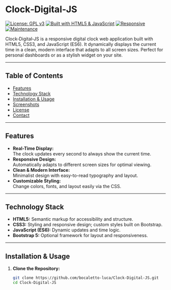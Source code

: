 # Clock‑Digital‑JS

[![License: GPL v3](https://img.shields.io/badge/License-GPLv3-blue.svg)](https://www.gnu.org/licenses/gpl-3.0)
[![Built with HTML5 & JavaScript](https://img.shields.io/badge/Built_with-HTML5%20%26%20JavaScript-blueviolet.svg)](https://developer.mozilla.org/en-US/docs/Web/HTML)
[![Responsive](https://img.shields.io/badge/Responsive-Yes-brightgreen.svg)](https://getbootstrap.com)
[![Maintenance](https://img.shields.io/badge/Maintained-Yes-brightgreen.svg)](https://github.com/yourusername)

Clock‑Digital‑JS is a responsive digital clock web application built with HTML5, CSS3, and JavaScript (ES6). It dynamically displays the current time in a clean, modern interface that adapts to all screen sizes. Perfect for personal dashboards or as a stylish widget on your site.

---

## Table of Contents

- [Features](#features)
- [Technology Stack](#technology-stack)
- [Installation & Usage](#installation--usage)
- [Screenshots](#screenshots)
- [License](#license)
- [Contact](#contact)

---

## Features

- **Real-Time Display:**  
  The clock updates every second to always show the current time.
- **Responsive Design:**  
  Automatically adapts to different screen sizes for optimal viewing.
- **Clean & Modern Interface:**  
  Minimalist design with easy-to-read typography and layout.
- **Customizable Styling:**  
  Change colors, fonts, and layout easily via the CSS.

---

## Technology Stack

- **HTML5:** Semantic markup for accessibility and structure.
- **CSS3:** Styling and responsive design; custom styles built on Bootstrap.
- **JavaScript (ES6):** Dynamic updates and time logic.
- **Bootstrap 5:** Optional framework for layout and responsiveness.

---

## Installation & Usage

1. **Clone the Repository:**

   ```bash
   git clone https://github.com/bocaletto-luca/Clock-Digital-JS.git
   cd Clock-Digital-JS
